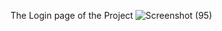 The Login page of the Project
![Screenshot (95)](https://github.com/user-attachments/assets/8ffd1912-be28-433c-a4a0-7288cd4e051f)
